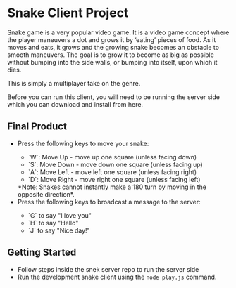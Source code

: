 # Snake Client Project

Snake game is a very popular video game. It is a video game concept where the player maneuvers a dot and grows it by ‘eating’ pieces of food. As it moves and eats, it grows and the growing snake becomes an obstacle to smooth maneuvers. The goal is to grow it to become as big as possible without bumping into the side walls, or bumping into itself, upon which it dies.

This is simply a multiplayer take on the genre.

Before you can run this client, you will need to be running the server side which you can download and install from here. 

## Final Product
<ul> 
  <li> Press the following keys to move your snake: </li>
    <ul> 
      <li> `W`: Move Up - move up one square (unless facing down) </li>
      <li> `S`: Move Down - move down one square (unless facing up) </li>
      <li> `A`: Move Left - move left one square (unless facing right) </li>
      <li> `D`: Move Right - move right one square (unless facing left) </li>
    </ul>
    *Note: Snakes cannot instantly make a 180 turn by moving in the opposite direction*.


  <li> Press the following keys to broadcast a message to the server: </li>
    <ul>
      <li> `G` to say "I love you" </li>
      <li> `H` to say "Hello" </li>
      <li> `J` to say "Nice day!" </li>
    </ul>
</ul>

## Getting Started

- Follow steps inside the snek server repo to run the server side
- Run the development snake client using the `node play.js` command.